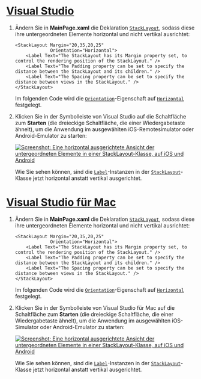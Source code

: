 # <a name="visual-studiotabvswin"></a>[Visual Studio](#tab/vswin)

1. Ändern Sie in **MainPage.xaml** die Deklaration [`StackLayout`](xref:Xamarin.Forms.StackLayout), sodass diese ihre untergeordneten Elemente horizontal und nicht vertikal ausrichtet:

    ```xaml
    <StackLayout Margin="20,35,20,25"
                 Orientation="Horizontal">
        <Label Text="The StackLayout has its Margin property set, to control the rendering position of the StackLayout." />
        <Label Text="The Padding property can be set to specify the distance between the StackLayout and its children." />
        <Label Text="The Spacing property can be set to specify the distance between views in the StackLayout." />
    </StackLayout>
    ```

    Im folgenden Code wird die [`Orientation`](xref:Xamarin.Forms.StackLayout.Orientation)-Eigenschaft auf [`Horizontal`](xref:Xamarin.Forms.StackOrientation.Horizontal) festgelegt.

1. Klicken Sie in der Symbolleiste von Visual Studio auf die Schaltfläche zum **Starten** (die dreieckige Schaltfläche, die einer Wiedergabetaste ähnelt), um die Anwendung im ausgewählten iOS-Remotesimulator oder Android-Emulator zu starten:

    [![Screenshot: Eine horizontal ausgerichtete Ansicht der untergeordneten Elemente in einer StackLayout-Klasse, auf iOS und Android](../images/orientation.png "StackLayout mit horizontal ausgerichteten Bezeichnungsinstanzen")](../images/orientation-large.png#lightbox "StackLayout mit horizontal ausgerichteten Bezeichnungsinstanzen")

    Wie Sie sehen können, sind die [`Label`](xref:Xamarin.Forms.Label)-Instanzen in der [`StackLayout`](xref:Xamarin.Forms.StackLayout)-Klasse jetzt horizontal anstatt vertikal ausgerichtet.

# <a name="visual-studio-for-mactabvsmac"></a>[Visual Studio für Mac](#tab/vsmac)

1. Ändern Sie in **MainPage.xaml** die Deklaration [`StackLayout`](xref:Xamarin.Forms.StackLayout), sodass diese ihre untergeordneten Elemente horizontal und nicht vertikal ausrichtet:

    ```xaml
    <StackLayout Margin="20,35,20,25"
                 Orientation="Horizontal">
        <Label Text="The StackLayout has its Margin property set, to control the rendering position of the StackLayout." />
        <Label Text="The Padding property can be set to specify the distance between the StackLayout and its children." />
        <Label Text="The Spacing property can be set to specify the distance between views in the StackLayout." />
    </StackLayout>
    ```

    Im folgenden Code wird die [`Orientation`](xref:Xamarin.Forms.StackLayout.Orientation)-Eigenschaft auf [`Horizontal`](xref:Xamarin.Forms.StackOrientation.Horizontal) festgelegt.

1. Klicken Sie in der Symbolleiste von Visual Studio für Mac auf die Schaltfläche zum **Starten** (die dreieckige Schaltfläche, die einer Wiedergabetaste ähnelt), um die Anwendung im ausgewählten iOS-Simulator oder Android-Emulator zu starten:

    [![Screenshot: Eine horizontal ausgerichtete Ansicht der untergeordneten Elemente in einer StackLayout-Klasse, auf iOS und Android](../images/orientation.png "StackLayout mit horizontal ausgerichteten Bezeichnungsinstanzen")](../images/orientation-large.png#lightbox "StackLayout mit horizontal ausgerichteten Bezeichnungsinstanzen")

    Wie Sie sehen können, sind die [`Label`](xref:Xamarin.Forms.Label)-Instanzen in der [`StackLayout`](xref:Xamarin.Forms.StackLayout)-Klasse jetzt horizontal anstatt vertikal ausgerichtet.
